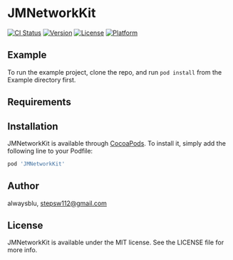 # JMNetworkKit

[![CI Status](https://img.shields.io/travis/alwaysblu/JMNetworkKit.svg?style=flat)](https://travis-ci.org/alwaysblu/JMNetworkKit)
[![Version](https://img.shields.io/cocoapods/v/JMNetworkKit.svg?style=flat)](https://cocoapods.org/pods/JMNetworkKit)
[![License](https://img.shields.io/cocoapods/l/JMNetworkKit.svg?style=flat)](https://cocoapods.org/pods/JMNetworkKit)
[![Platform](https://img.shields.io/cocoapods/p/JMNetworkKit.svg?style=flat)](https://cocoapods.org/pods/JMNetworkKit)

## Example

To run the example project, clone the repo, and run `pod install` from the Example directory first.

## Requirements

## Installation

JMNetworkKit is available through [CocoaPods](https://cocoapods.org). To install
it, simply add the following line to your Podfile:

```ruby
pod 'JMNetworkKit'
```

## Author

alwaysblu, stepsw112@gmail.com

## License

JMNetworkKit is available under the MIT license. See the LICENSE file for more info.
